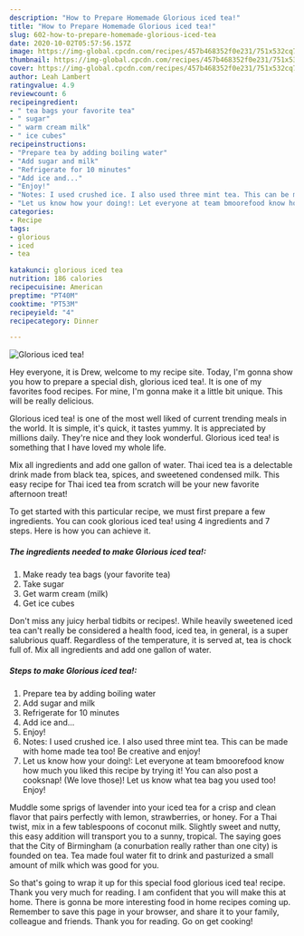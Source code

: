 ```yaml
---
description: "How to Prepare Homemade Glorious iced tea!"
title: "How to Prepare Homemade Glorious iced tea!"
slug: 602-how-to-prepare-homemade-glorious-iced-tea
date: 2020-10-02T05:57:56.157Z
image: https://img-global.cpcdn.com/recipes/457b468352f0e231/751x532cq70/glorious-iced-tea-recipe-main-photo.jpg
thumbnail: https://img-global.cpcdn.com/recipes/457b468352f0e231/751x532cq70/glorious-iced-tea-recipe-main-photo.jpg
cover: https://img-global.cpcdn.com/recipes/457b468352f0e231/751x532cq70/glorious-iced-tea-recipe-main-photo.jpg
author: Leah Lambert
ratingvalue: 4.9
reviewcount: 6
recipeingredient:
- " tea bags your favorite tea"
- " sugar"
- " warm cream milk"
- " ice cubes"
recipeinstructions:
- "Prepare tea by adding boiling water"
- "Add sugar and milk"
- "Refrigerate for 10 minutes"
- "Add ice and..."
- "Enjoy!"
- "Notes: I used crushed ice. I also used three mint tea. This can be made with home made tea too! Be creative and enjoy!"
- "Let us know how your doing!: Let everyone at team bmoorefood know how much you liked this recipe by trying it! You can also post a cooksnap! (We love those)! Let us know what tea bag you used too! Enjoy!"
categories:
- Recipe
tags:
- glorious
- iced
- tea

katakunci: glorious iced tea 
nutrition: 186 calories
recipecuisine: American
preptime: "PT40M"
cooktime: "PT53M"
recipeyield: "4"
recipecategory: Dinner

---
```



![Glorious iced tea!](https://img-global.cpcdn.com/recipes/457b468352f0e231/751x532cq70/glorious-iced-tea-recipe-main-photo.jpg)

Hey everyone, it is Drew, welcome to my recipe site. Today, I'm gonna show you how to prepare a special dish, glorious iced tea!. It is one of my favorites food recipes. For mine, I'm gonna make it a little bit unique. This will be really delicious.

Glorious iced tea! is one of the most well liked of current trending meals in the world. It is simple, it's quick, it tastes yummy. It is appreciated by millions daily. They're nice and they look wonderful. Glorious iced tea! is something that I have loved my whole life.

Mix all ingredients and add one gallon of water. Thai iced tea is a delectable drink made from black tea, spices, and sweetened condensed milk. This easy recipe for Thai iced tea from scratch will be your new favorite afternoon treat!


To get started with this particular recipe, we must first prepare a few ingredients. You can cook glorious iced tea! using 4 ingredients and 7 steps. Here is how you can achieve it.

<!--inarticleads1-->

##### The ingredients needed to make Glorious iced tea!:

1. Make ready  tea bags (your favorite tea)
1. Take  sugar
1. Get  warm cream (milk)
1. Get  ice cubes


Don&#39;t miss any juicy herbal tidbits or recipes!. While heavily sweetened iced tea can&#39;t really be considered a health food, iced tea, in general, is a super salubrious quaff. Regardless of the temperature, it is served at, tea is chock full of. Mix all ingredients and add one gallon of water. 

<!--inarticleads2-->

##### Steps to make Glorious iced tea!:

1. Prepare tea by adding boiling water
1. Add sugar and milk
1. Refrigerate for 10 minutes
1. Add ice and...
1. Enjoy!
1. Notes: I used crushed ice. I also used three mint tea. This can be made with home made tea too! Be creative and enjoy!
1. Let us know how your doing!: Let everyone at team bmoorefood know how much you liked this recipe by trying it! You can also post a cooksnap! (We love those)! Let us know what tea bag you used too! Enjoy!


Muddle some sprigs of lavender into your iced tea for a crisp and clean flavor that pairs perfectly with lemon, strawberries, or honey. For a Thai twist, mix in a few tablespoons of coconut milk. Slightly sweet and nutty, this easy addition will transport you to a sunny, tropical. The saying goes that the City of Birmingham (a conurbation really rather than one city) is founded on tea. Tea made foul water fit to drink and pasturized a small amount of milk which was good for you. 

So that's going to wrap it up for this special food glorious iced tea! recipe. Thank you very much for reading. I am confident that you will make this at home. There is gonna be more interesting food in home recipes coming up. Remember to save this page in your browser, and share it to your family, colleague and friends. Thank you for reading. Go on get cooking!
